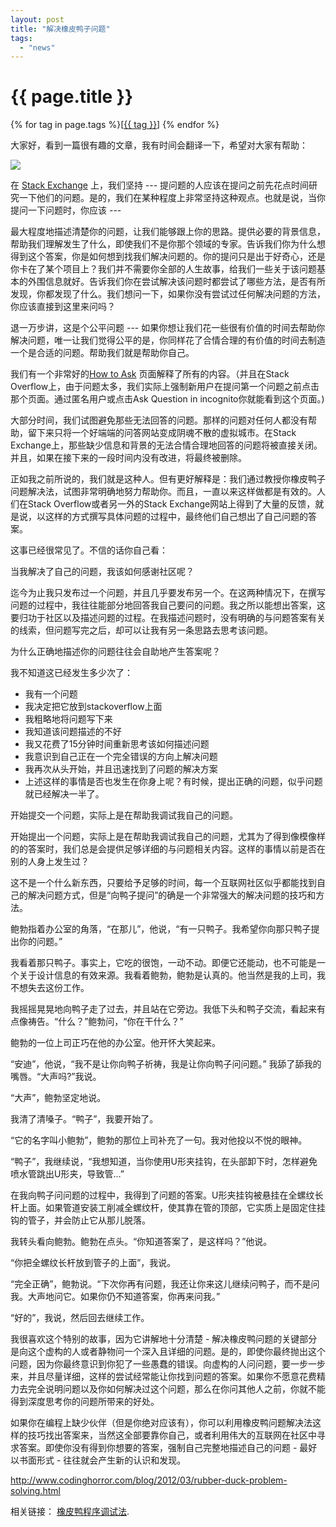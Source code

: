 ```yaml
---
layout: post
title: "解决橡皮鸭子问题"
tags:
  - "news"
---
```


# {{ page.title }}

<div class="tags">
{% for tag in page.tags %}[<a class="tag" href="/tags.html#{{ tag }}">{{ tag }}</a>] {% endfor %}
</div>


大家好，看到一篇很有趣的文章，我有时间会翻译一下，希望对大家有帮助：

<img src="http://blog.codinghorror.com/content/images/uploads/2012/03/6a0120a85dcdae970b016302cc18d5970d-800wi.jpg"/>

在 [Stack Exchange](http://stackexchange.com/) 上，我们坚持 --- 提问题的人应该在提问之前先花点时间研究一下他们的问题。是的，我们在某种程度上非常坚持这种观点。也就是说，当你提问一下问题时，你应该 ---

最大程度地描述清楚你的问题，让我们能够跟上你的思路。提供必要的背景信息，帮助我们理解发生了什么，即使我们不是你那个领域的专家。告诉我们你为什么想得到这个答案，你是如何想到找我们解决问题的。你的提问只是出于好奇心，还是你卡在了某个项目上？我们并不需要你全部的人生故事，给我们一些关于该问题基本的外围信息就好。告诉我们你在尝试解决该问题时都尝试了哪些方法，是否有所发现，你都发现了什么。我们想问一下，如果你没有尝试过任何解决问题的方法，你应该直接到这里来问吗？

退一万步讲，这是个公平问题 --- 如果你想让我们花一些很有价值的时间去帮助你解决问题，唯一让我们觉得公平的是，你同样花了合情合理的有价值的时间去制造一个是合适的问题。帮助我们就是帮助你自己。

我们有一个非常好的[How to Ask](/blog/past/2012/10/19/ru-he-ti-wen/) 页面解释了所有的内容。（并且在Stack Overflow上，由于问题太多，我们实际上强制新用户在提问第一个问题之前点击那个页面。通过匿名用户或点击Ask Question in incognito你就能看到这个页面。)

大部分时间，我们试图避免那些无法回答的问题。那样的问题对任何人都没有帮助，留下来只将一个好端端的问答网站变成阴魂不散的虚拟城市。在Stack Exchange上，那些缺少信息和背景的无法合情合理地回答的问题将被直接关闭。并且，如果在接下来的一段时间内没有改进，将最终被删除。

正如我之前所说的，我们就是这种人。但有更好解释是：我们通过教授你橡皮鸭子问题解决法，试图非常明确地努力帮助你。而且，一直以来这样做都是有效的。人们在Stack Overflow或者另一外的Stack Exchange网站上得到了大量的反馈，就是说，以这样的方式撰写具体问题的过程中，最终他们自己想出了自己问题的答案。

这事已经很常见了。不信的话你自己看：

当我解决了自己的问题，我该如何感谢社区呢？

迄今为止我只发布过一个问题，并且几乎要发布另一个。在这两种情况下，在撰写问题的过程中，我往往能部分地回答我自己要问的问题。我之所以能想出答案，这要归功于社区以及描述问题的过程。在我描述问题时，没有明确的与问题答案有关的线索，但问题写完之后，却可以让我有另一条思路去思考该问题。

为什么正确地描述你的问题往往会自助地产生答案呢？

我不知道这已经发生多少次了：

* 我有一个问题
* 我决定把它放到stackoverflow上面
* 我粗略地将问题写下来
* 我知道该问题描述的不好
* 我又花费了15分钟时间重新思考该如何描述问题
* 我意识到自己正在一个完全错误的方向上解决问题
* 我再次从头开始，并且迅速找到了问题的解决方案
* 上述这样的事情是否也发生在你身上呢？有时候，提出正确的问题，似乎问题就已经解决一半了。

开始提交一个问题，实际上是在帮助我调试我自己的问题。

开始提出一个问题，实际上是在帮助我调试我自己的问题，尤其为了得到像模像样的的答案时，我们总是会提供足够详细的与问题相关内容。这样的事情以前是否在别的人身上发生过？

这不是一个什么新东西，只要给予足够的时间，每一个互联网社区似乎都能找到自己的解决问题方式，但是“向鸭子提问”的确是一个非常强大的解决问题的技巧和方法。

鲍勃指着办公室的角落，“在那儿”，他说，“有一只鸭子。我希望你向那只鸭子提出你的问题。”

我看着那只鸭子。事实上，它吃的很饱，一动不动。即便它还能动，也不可能是一个关于设计信息的有效来源。我看着鲍勃，鲍勃是认真的。他当然是我的上司，我不想失去这份工作。

我摇摇晃晃地向鸭子走了过去，并且站在它旁边。我低下头和鸭子交流，看起来有点像祷告。“什么？”鲍勃问，“你在干什么？”

鲍勃的一位上司正巧在他的办公室。他开怀大笑起来。

“安迪”，他说，“我不是让你向鸭子祈祷，我是让你向鸭子问问题。” 我舔了舔我的嘴唇。“大声吗?”我说。

“大声”，鲍勃坚定地说。

我清了清嗓子。“鸭子”，我要开始了。

“它的名字叫小鲍勃”，鲍勃的那位上司补充了一句。我对他投以不悦的眼神。

“鸭子”，我继续说，“我想知道，当你使用U形夹挂钩，在头部卸下时，怎样避免喷水管跳出U形夹，导致管…”

在我向鸭子问问题的过程中，我得到了问题的答案。U形夹挂钩被悬挂在全螺纹长杆上面。如果管道安装工削减全螺纹杆，使其靠在管的顶部，它实质上是固定住挂钩的管子，并会防止它从那儿脱落。

我转头看向鲍勃。鲍勃在点头。“你知道答案了，是这样吗？”他说。

“你把全螺纹长杆放到管子的上面”，我说。

“完全正确”，鲍勃说。“下次你再有问题，我还让你来这儿继续问鸭子，而不是问我。大声地问它。如果你仍不知道答案，你再来问我。”

“好的”，我说，然后回去继续工作。

我很喜欢这个特别的故事，因为它讲解地十分清楚 - 解决橡皮鸭问题的关键部分是向这个虚构的人或者静物问一个深入且详细的问题。是的，即使你最终抛出这个问题，因为你最终意识到你犯了一些愚蠢的错误。向虚构的人问问题，要一步一步来，并且尽量详细，这样的尝试经常能让你找到问题的答案。如果你不愿意花费精力去完全说明问题以及你如何解决过这个问题，那么在你问其他人之前，你就不能得到深度思考你的问题所带来的好处。

如果你在编程上缺少伙伴（但是你绝对应该有），你可以利用橡皮鸭问题解决法这样的技巧找出答案来，当然这全部要靠你自己，或者利用伟大的互联网在社区中寻求答案。即使你没有得到你想要的答案，强制自己完整地描述自己的问题 - 最好以书面形式 - 往往就会产生新的认识和发现。

<http://www.codinghorror.com/blog/2012/03/rubber-duck-problem-solving.html>

相关链接： [橡皮鸭程序调试法](http://blog.csdn.net/haoel/article/details/4914403).
